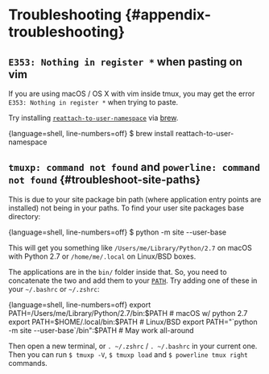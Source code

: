 # Troubleshooting {#appendix-troubleshooting}

## `E353: Nothing in register *` when pasting on vim

If you are using macOS / OS X with vim inside tmux, you may get the error
`E353: Nothing in register *` when trying to paste.

Try installing [`reattach-to-user-namespace`](https://github.com/ChrisJohnsen/tmux-MacOSX-pasteboard)
via [brew](http://brew.sh).

{language=shell, line-numbers=off}
    $ brew install reattach-to-user-namespace

## `tmuxp: command not found` and `powerline: command not found` {#troubleshoot-site-paths}

This is due to your site package bin path (where application entry points are
installed) not being in your paths. To find your user site packages base directory:

{language=shell, line-numbers=off}
    $ python -m site --user-base

This will get you something like `/Users/me/Library/Python/2.7` on macOS with
Python 2.7 or `/home/me/.local` on Linux/BSD boxes.

The applications are in the `bin/` folder inside that. So, you need to
concatenate the two and add them to your [`PATH`](https://en.wikipedia.org/wiki/PATH_(variable)).
Try adding one of these in your `~/.bashrc` or `~/.zshrc`:

{language=shell, line-numbers=off}
    export PATH=/Users/me/Library/Python/2.7/bin:$PATH     # macOS w/ python 2.7
    export PATH=$HOME/.local/bin:$PATH                     # Linux/BSD
    export PATH="`python -m site --user-base`/bin":$PATH   # May work all-around

Then open a new terminal, or `. ~/.zshrc` / `. ~/.bashrc` in your current one.
Then you can run `$ tmuxp -V`, `$ tmuxp load` and `$ powerline tmux right`
commands.
